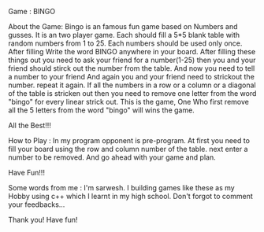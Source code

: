 Game	:	BINGO


About the Game:
	Bingo is an famous fun game based on Numbers and gusses. It is an two player game. Each should fill a 5*5 blank table with random numbers from 1 to 25. Each numbers should be used only once. After filling Write the word BINGO anywhere in your board.
After filling these things out you need to ask your friend for a number(1-25) then you and your friend should stirck out the number from the table. And now you need to tell a number to your friend And again you and your friend need to strickout the number. repeat it again. If all the numbers in a row or a column or a diagonal of the table is stricken out then you need to remove one letter from the word "bingo" for every linear strick out. This is the game, One Who first remove all the 5 letters from the word "bingo" will wins the game.

All the Best!!!

How to Play :
	In my program opponent is pre-program. At first you need to fill your board using the row and column number of the table. next enter a number to be removed. And go ahead with your game and plan.

Have Fun!!!

Some words from me :
	I'm sarwesh. I building games like these as my Hobby using c++ which I learnt in my high school. Don't forgot to comment your feedbacks...

Thank you!
Have fun!



